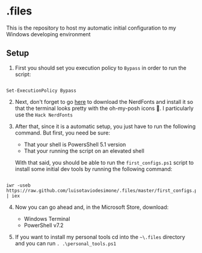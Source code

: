 # .files

This is the repository to host my automatic initial configuration to my Windows developing environment

## Setup
1. First you should set you execution policy to `Bypass` in order to run the script:
```

Set-ExecutionPolicy Bypass

```
2. Next, don't forget to go [here](https://github.com/ryanoasis/nerd-fonts/releases) to download the NerdFonts and install it so that the terminal looks pretty with the oh-my-posh icons 💅. I particularly use the `Hack NerdFonts`

3. After that, since it is a automatic setup, you just have to run the following command. But first, you need be sure:

    - That your shell is PowersShell 5.1 version
    - That your running the script on an elevated shell

    With that said, you should be able to run the `first_configs.ps1` script to install some initial dev tools by running the following command:
```

iwr -useb https://raw.github.com/luisotaviodesimone/.files/master/first_configs.ps1 | iex

```
4. Now you can go ahead and, in the Microsoft Store, download:
    - Windows Terminal
    - PowerShell v7.2

5. If you want to install my personal tools cd into the `~\.files` directory and you can run `. .\personal_tools.ps1`
